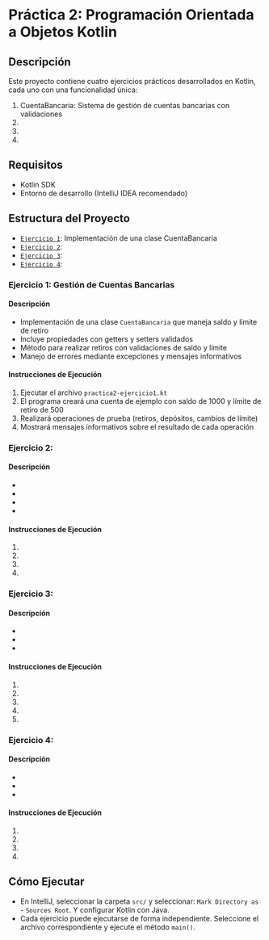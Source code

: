 # Práctica 2: Programación Orientada a Objetos Kotlin

## Descripción
Este proyecto contiene cuatro ejercicios prácticos desarrollados en Kotlin, cada uno con una funcionalidad única:
1. CuentaBancaria: Sistema de gestión de cuentas bancarias con validaciones
2. 
3. 
4. 

## Requisitos
- Kotlin SDK
- Entorno de desarrollo (IntelliJ IDEA recomendado)

## Estructura del Proyecto
- [`Ejercicio 1`](src/practica2-ejercicio1.kt): Implementación de una clase CuentaBancaria
- [`Ejercicio 2`](src/practica2-ejercicio2.kt): 
- [`Ejercicio 3`](src/practica2-ejercicio3.kt): 
- [`Ejercicio 4`](src/practica2-ejercicio4.kt): 

### Ejercicio 1: Gestión de Cuentas Bancarias
#### Descripción
- Implementación de una clase `CuentaBancaria` que maneja saldo y límite de retiro
- Incluye propiedades con getters y setters validados
- Método para realizar retiros con validaciones de saldo y límite
- Manejo de errores mediante excepciones y mensajes informativos

#### Instrucciones de Ejecución
1. Ejecutar el archivo `practica2-ejercicio1.kt`
2. El programa creará una cuenta de ejemplo con saldo de 1000 y límite de retiro de 500
3. Realizará operaciones de prueba (retiros, depósitos, cambios de límite)
4. Mostrará mensajes informativos sobre el resultado de cada operación

### Ejercicio 2: 
#### Descripción
- 
- 
- 
- 

#### Instrucciones de Ejecución
1. 
2. 
3. 
4. 

### Ejercicio 3: 
#### Descripción
- 
- 
- 

#### Instrucciones de Ejecución
1. 
2. 
3. 
4. 
5. 

### Ejercicio 4: 
#### Descripción
- 
- 
- 

#### Instrucciones de Ejecución
1. 
2. 
3. 
4. 

## Cómo Ejecutar
- En IntelliJ, seleccionar la carpeta `src/` y seleccionar: `Mark Directory as` - `Sources Root`. Y configurar Kotlin con Java.
- Cada ejercicio puede ejecutarse de forma independiente. Seleccione el archivo correspondiente y ejecute el método `main()`.
